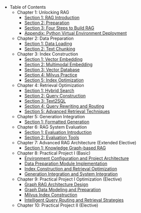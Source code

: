 - Table of Contents
    - Chapter 1: Unlocking RAG
        - [Section 1: RAG Introduction](../chapter1/01_RAG_intro.md)
        - [Section 2: Preparation](../chapter1/02_preparation.md)
        - [Section 3: Four Steps to Build RAG](../chapter1/03_get_start_rag.md)
        - [Appendix: Python Virtual Environment Deployment](../chapter1/04_virtualenv.md)
    - Chapter 2: Data Preparation
        - [Section 1: Data Loading](../chapter2/04_data_load.md)
        - [Section 2: Text Chunking](../chapter2/05_text_chunking.md)
    - Chapter 3: Index Construction
        - [Section 1: Vector Embedding](../chapter3/06_vector_embedding.md)
        - [Section 2: Multimodal Embedding](../chapter3/07_multimodal_embedding.md)
        - [Section 3: Vector Database](../chapter3/08_vector_db.md)
        - [Section 4: Milvus Practice](../chapter3/09_milvus.md)
        - [Section 5: Index Optimization](../chapter3/10_index_optimization.md)
    - Chapter 4: Retrieval Optimization
        - [Section 1: Hybrid Search](../chapter4/11_hybrid_search.md)
        - [Section 2: Query Construction](../chapter4/12_query_construction.md)
        - [Section 3: Text2SQL](../chapter4/13_text2sql.md)
        - [Section 4: Query Rewriting and Routing](../chapter4/14_query_rewriting.md)
        - [Section 5: Advanced Retrieval Techniques](../chapter4/15_advanced_retrieval_techniques.md)
    - Chapter 5: Generation Integration
        - [Section 1: Formatted Generation](../chapter5/16_formatted_generation.md)
    - Chapter 6: RAG System Evaluation
        - [Section 1: Evaluation Introduction](../chapter6/18_system_evaluation.md)
        - [Section 2: Evaluation Tools](../chapter6/19_common_tools.md)
    - Chapter 7: Advanced RAG Architecture (Extended Elective)
        - [Section 1: Knowledge Graph-based RAG](../chapter7/20_kg_rag.md)
    - Chapter 8: Practical Project I (Basic)
        - [Environment Configuration and Project Architecture](../chapter8/01_env_architecture.md)
        - [Data Preparation Module Implementation](../chapter8/02_data_preparation.md)
        - [Index Construction and Retrieval Optimization](../chapter8/03_index_retrieval.md)
        - [Generation Integration and System Integration](../chapter8/04_generation_sys.md)
    - Chapter 9: Practical Project I Optimization (Elective)
        - [Graph RAG Architecture Design](../chapter9/01_graph_rag_architecture.md)
        - [Graph Data Modeling and Preparation](../chapter9/02_graph_data_modeling.md)
        - [Milvus Index Construction](../chapter9/03_index_construction.md)
        - [Intelligent Query Routing and Retrieval Strategies](../chapter9/04_intelligent_query_routing.md)
    - Chapter 10: Practical Project II (Elective)
